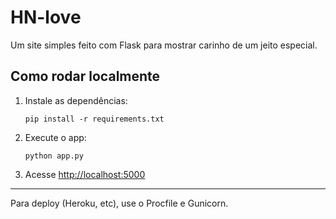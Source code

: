 # HN-love

Um site simples feito com Flask para mostrar carinho de um jeito especial.

## Como rodar localmente

1. Instale as dependências:
   ```
   pip install -r requirements.txt
   ```

2. Execute o app:
   ```
   python app.py
   ```

3. Acesse [http://localhost:5000](http://localhost:5000)

---

Para deploy (Heroku, etc), use o Procfile e Gunicorn.
